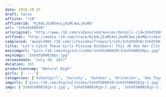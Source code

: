 ```yaml
---
date: 2018-10-27
draft: false
affsite: "r18"
afflinkr18: "NjA4LjEuMS4xLjAuMC4wLjAuMA"
url: "1nhdtb00010"
urloriginal: "http://www.r18.com/videos/vod/movies/detail/-/id=1nhdtb00010"
urlfinal: "http://media.r18.com/track/NjA4LjEuMS4xLjAuMC4wLjAuMA/videos/vod/movies/detail/-/id=1nhdtb00010"
samplevid: "awspv3001.r18.com/litevideo/freepv/1/1nh/1nhdtb010/1nhdtb010_dmb_w.mp4"
title: "Let's Catch These Girls Pissing Outdoors! This JK Has Her Clit Leashed And Pulled So She Can Piss Herself While Squatting"
mainimgurl: "pics.r18.com/digital/video/1nhdtb00010/1nhdtb00010ps.jpg"
mainimgs: "1nhdtb00010ps.jpg"
releasedate: "July 20, 2017"
duration: 165
productioncomp: "Natural High"
girls: ['----']
categories: ['Schoolgirl', 'Variety', 'Outdoor', 'Urination', 'Sex Toys', 'Hi-Def']
imgurls: ['pics.r18.com/digital/video/1nhdtb00010/1nhdtb00010jp-1.jpg', 'pics.r18.com/digital/video/1nhdtb00010/1nhdtb00010jp-2.jpg', 'pics.r18.com/digital/video/1nhdtb00010/1nhdtb00010jp-3.jpg', 'pics.r18.com/digital/video/1nhdtb00010/1nhdtb00010jp-4.jpg', 'pics.r18.com/digital/video/1nhdtb00010/1nhdtb00010jp-5.jpg', 'pics.r18.com/digital/video/1nhdtb00010/1nhdtb00010jp-6.jpg', 'pics.r18.com/digital/video/1nhdtb00010/1nhdtb00010jp-7.jpg', 'pics.r18.com/digital/video/1nhdtb00010/1nhdtb00010jp-8.jpg', 'pics.r18.com/digital/video/1nhdtb00010/1nhdtb00010jp-9.jpg', 'pics.r18.com/digital/video/1nhdtb00010/1nhdtb00010jp-10.jpg', 'pics.r18.com/digital/video/1nhdtb00010/1nhdtb00010jp-11.jpg', 'pics.r18.com/digital/video/1nhdtb00010/1nhdtb00010jp-12.jpg', 'pics.r18.com/digital/video/1nhdtb00010/1nhdtb00010jp-13.jpg', 'pics.r18.com/digital/video/1nhdtb00010/1nhdtb00010jp-14.jpg', 'pics.r18.com/digital/video/1nhdtb00010/1nhdtb00010jp-15.jpg', 'pics.r18.com/digital/video/1nhdtb00010/1nhdtb00010jp-16.jpg', 'pics.r18.com/digital/video/1nhdtb00010/1nhdtb00010jp-17.jpg', 'pics.r18.com/digital/video/1nhdtb00010/1nhdtb00010jp-18.jpg', 'pics.r18.com/digital/video/1nhdtb00010/1nhdtb00010jp-19.jpg', 'pics.r18.com/digital/video/1nhdtb00010/1nhdtb00010jp-20.jpg']
imgs: ['1nhdtb00010jp-1.jpg', '1nhdtb00010jp-2.jpg', '1nhdtb00010jp-3.jpg', '1nhdtb00010jp-4.jpg', '1nhdtb00010jp-5.jpg', '1nhdtb00010jp-6.jpg', '1nhdtb00010jp-7.jpg', '1nhdtb00010jp-8.jpg', '1nhdtb00010jp-9.jpg', '1nhdtb00010jp-10.jpg', '1nhdtb00010jp-11.jpg', '1nhdtb00010jp-12.jpg', '1nhdtb00010jp-13.jpg', '1nhdtb00010jp-14.jpg', '1nhdtb00010jp-15.jpg', '1nhdtb00010jp-16.jpg', '1nhdtb00010jp-17.jpg', '1nhdtb00010jp-18.jpg', '1nhdtb00010jp-19.jpg', '1nhdtb00010jp-20.jpg']
---
```

